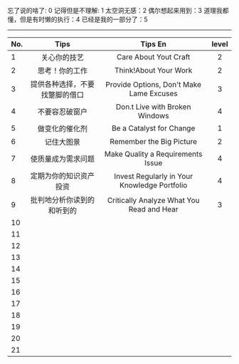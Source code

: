 

忘了说的啥了: 0 
记得但是不理解: 1
太空洞无感：2
偶尔想起来用到：3
道理我都懂，但是有时懒的执行：4
已经是我的一部分了：5

***

| No. | Tips | Tips En | level | 
|-----|:----:|:-------:|:-----:|
|1    |关心你的技艺| Care About Yout Craft | 2|
|2    |思考！你的工作|Think!About Your Work| 2|
|3    |提供各种选择，不要找蹩脚的借口|Provide Options, Don't Make Lame Excuses|3|
|4    |不要容忍破窗户|Don.t Live with Broken Windows|4|
|5|做变化的催化剂|Be a Catalyst for Change|1|
|6|记住大图景|Remember the Big Picture|2|
|7|使质量成为需求问题| Make Quality a Requirements Issue|4|
|8|定期为你的知识资产投资| Invest Regularly in Your Knowledge Portfolio|4|
|9|批判地分析你读到的和听到的| Critically Analyze What You Read and Hear|3|
|10||||
|11||||
|12||||
|13||||
|14||||
|15||||
|16||||
|17||||
|18||||
|19||||
|20||||
|21||||